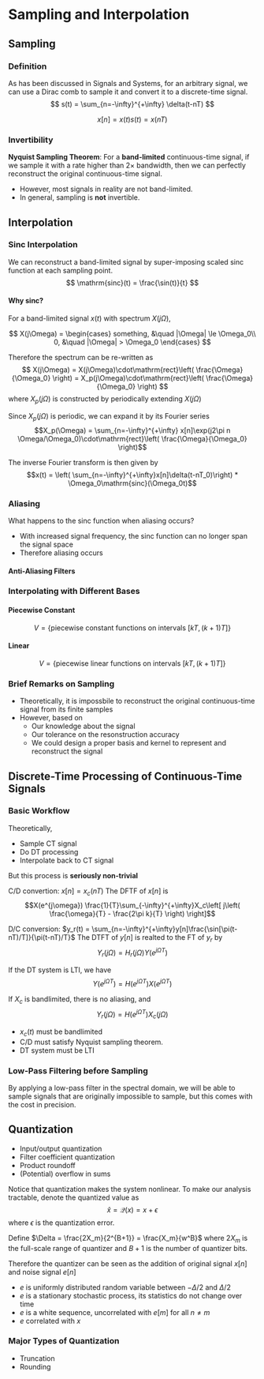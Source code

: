 # Sampling and Interpolation

## Sampling

### Definition

As has been discussed in Signals and Systems, for an arbitrary signal, we can use a Dirac comb to sample it and convert it to a discrete-time signal.
$$ s(t) = \sum_{n=-\infty}^{+\infty} \delta(t-nT) $$

$$x[n] = x(t)s(t) = x(nT)$$

### Invertibility

**Nyquist Sampling Theorem**: For a **band-limited** continuous-time signal, if we sample it with a rate higher than 2$\times$ bandwidth, then we can perfectly reconstruct the original continuous-time signal.

- However, most signals in reality are not band-limited.
- In general, sampling is **not** invertible.

## Interpolation

### Sinc Interpolation

We can reconstruct a band-limited signal by super-imposing scaled sinc function at each sampling point.
$$ \mathrm{sinc}(t) = \frac{\sin(t)}{t} $$

#### Why sinc?

For a band-limited signal $x(t)$ with spectrum $X(j\Omega)$,

$$
X(j\Omega) = \begin{cases}
    something, &\quad |\Omega| \le \Omega_0\\
    0, &\quad |\Omega| > \Omega_0
\end{cases}
$$

Therefore the spectrum can be re-written as
$$ X(j\Omega) = X(j\Omega)\cdot\mathrm{rect}\left( \frac{\Omega}{\Omega_0} \right) = X_p(j\Omega)\cdot\mathrm{rect}\left( \frac{\Omega}{\Omega_0} \right) $$
where $X_p(j\Omega)$ is constructed by periodically extending $X(j\Omega)$

Since $X_p(j\Omega)$ is periodic, we can expand it by its Fourier series
$$X_p(\Omega) = \sum_{n=-\infty}^{+\infty} x[n]\exp(j2\pi n \Omega/\Omega_0)\cdot\mathrm{rect}\left( \frac{\Omega}{\Omega_0} \right)$$

The inverse Fourier transform is then given by
$$x(t) = \left( \sum_{n=-\infty}^{+\infty}x[n]\delta(t-nT_0)\right) * \Omega_0\mathrm{sinc}(\Omega_0t)$$

### Aliasing

What happens to the sinc function when aliasing occurs?

- With increased signal frequency, the sinc function can no longer span the signal space
- Therefore aliasing occurs

#### Anti-Aliasing Filters

### Interpolating with Different Bases

#### Piecewise Constant

$$ V = \{ \text{piecewise constant functions on intervals } [kT, (k+1)T] \} $$

#### Linear

$$ V = \{ \text{piecewise linear functions on intervals } [kT, (k+1)T] \} $$

### Brief Remarks on Sampling

- Theoretically, it is impossbile to reconstruct the original continuous-time signal from its finite samples
- However, based on
  - Our knowledge about the signal
  - Our tolerance on the resonstruction accuracy
  - We could design a proper basis and kernel to represent and reconstruct the signal

## Discrete-Time Processing of Continuous-Time Signals

### Basic Workflow

Theoretically,

- Sample CT signal
- Do DT processing
- Interpolate back to CT signal

But this process is **seriously non-trivial**

C/D convertion: $x[n] = x_c(nT)$
The DFTF of $x[n]$ is
$$X(e^{j\omega}) \frac{1}{T}\sum_{-\infty}^{+\infty}X_c\left[ j\left( \frac{\omega}{T} - \frac{2\pi k}{T} \right) \right]$$

D/C conversion: $y_r(t) = \sum_{n=-\infty}^{+\infty}y[n]\frac{\sin[\pi(t-nT)/T]}{\pi(t-nT)/T}$
The DTFT of $y[n]$ is realted to the FT of $y_r$ by
$$Y_r(j\Omega) = H_r(j\Omega)Y(e^{j\Omega T})$$

If the DT system is LTI, we have
$$ Y(e^{j\Omega T}) = H(e^{j\Omega T})X(e^{j\Omega T}) $$

If $X_c$ is bandlimited, there is no aliasing, and
$$Y_r(j\Omega) = H(e^{j\Omega T})X_c(j\Omega)$$

- $x_c(t)$ must be bandlimited
- C/D must satisfy Nyquist sampling theorem.
- DT system must be LTI

### Low-Pass Filtering before Sampling

By applying a low-pass filter in the spectral domain, we will be able to sample signals that are originally impossible to sample, but this comes with the cost in precision.

## Quantization

- Input/output quantization
- Filter coefficient quantization
- Product roundoff
- (Potential) overflow in sums

Notice that quantization makes the system nonlinear. To make our analysis tractable, denote the quantized value as
$$\hat{x} = \mathcal{Q}(x) = x + \epsilon$$
where $\epsilon$ is the quantization error.

Define $\Delta = \frac{2X_m}{2^{B+1}} = \frac{X_m}{w^B}$ where $2X_m$ is the full-scale range of quantizer and $B+1$ is the number of quantizer bits.

Therefore the quantizer can be seen as the addition of original signal $x[n]$ and noise signal $e[n]$

- $e$ is uniformly distributed random variable between $-\Delta/2$ and $\Delta/2$
- $e$ is a stationary stochastic process, its statistics do not change over time
- $e$ is a white sequence, uncorrelated with $e[m]$ for all $n \neq m$
- $e$ correlated with $x$

### Major Types of Quantization

- Truncation
- Rounding
